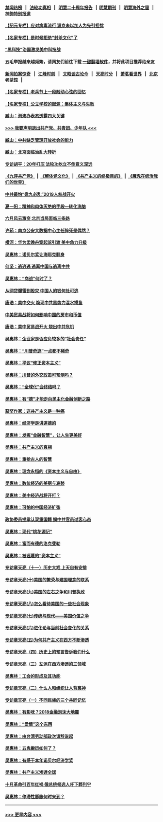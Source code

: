 #### [禁闻热榜](热点新闻.md?=0)  &nbsp;&nbsp;|&nbsp;&nbsp; [法轮功真相](https://github.com/gfw-breaker/truth/blob/master/README.md?=0) &nbsp;&nbsp;|&nbsp;&nbsp; [明慧二十周年报告](https://github.com/gfw-breaker/mh-reports/blob/master/README.md?=0) &nbsp;&nbsp;|&nbsp;&nbsp;[明慧期刊](https://github.com/gfw-breaker/mh-qikan) &nbsp;&nbsp;|&nbsp;&nbsp; [明慧海外之窗](https://github.com/gfw-breaker/mh-news/blob/master/README.md?=0) &nbsp;&nbsp;|&nbsp;&nbsp; [神韵特别报道](https://github.com/gfw-breaker/mh-news/blob/master/shenyun.md?=0)
#### [【纪元专栏】应对病毒流行 渥京未以加人为先引担忧](../pages/nsc423/n11875714.md?t=03050602) 
#### [【名家专栏】是时候拒绝“封杀文化”了](../pages/nsc423/n11814093.md?t=03050602) 
#### [“黑科技”治国激发美中科技战](../pages/nsc423/n11638056.md?t=03050602) 
#### 五毛举报越来越频繁，请网友们前往下载 [一键翻墙软件](https://github.com/gfw-breaker/ssr-accounts)，并将此项目推荐给亲友
#### [新闻拍案惊奇](https://github.com/gfw-breaker/banned-news/blob/master/pages/link4.md) &nbsp;&nbsp;|&nbsp;&nbsp; [江峰时刻](https://github.com/gfw-breaker/banned-news/blob/master/pages/link4.md) &nbsp;&nbsp;|&nbsp;&nbsp; [文昭谈古论今](https://github.com/gfw-breaker/banned-news/blob/master/pages/link4.md) &nbsp;&nbsp;|&nbsp;&nbsp; [天亮时分](https://github.com/gfw-breaker/banned-news/blob/master/pages/link4.md) &nbsp;&nbsp;|&nbsp;&nbsp; [萧茗看世界](https://github.com/gfw-breaker/banned-news/blob/master/pages/link4.md) &nbsp;&nbsp;|&nbsp;&nbsp; [北京老茶馆](https://github.com/gfw-breaker/banned-news/blob/master/pages/link4.md) &nbsp;&nbsp;|&nbsp;&nbsp; 
#### [【名家专栏】老兵节上一段触动心弦的回忆](../pages/nsc423/n11646016.md?t=03050602) 
#### [【名家专栏】公立学校的起源：集体主义与失败](../pages/nsc423/n11601833.md?t=03050602) 
#### [臧山：港澳办表态透露四大关键](../pages/nsc423/n11421628.md?t=03050602) 
#### [>>> 我要声明退出共产党、共青团、少年队 <<<](https://github.com/begood0513/goodnews/blob/master/quit/letter.md) 
#### [臧山：中共缺乏管理开放社会的能力](../pages/nsc423/n11407457.md?t=03050602) 
#### [臧山：北京面临治乱大转折](../pages/nsc423/n11406895.md?t=03050602) 
#### [专访胡平：20年打压 法轮功屹立不倒意义深远](../pages/nsc423/n11398800.md?t=03050602) 
#### [《九评共产党》](https://github.com/begood0513/9ping.md/blob/master/README.md) &nbsp;|&nbsp; [《解体党文化》](../../../../jtdwh.md/blob/master/README.md)  &nbsp;|&nbsp; [《共产主义的终极目的》](../../../../gczydzjmd.md/blob/master/README.md) &nbsp;|&nbsp; [《魔鬼在统治我们的世界》](../../../../mgztzwmdsj.md/blob/master/README.md) 
#### [中共最怕“逢九必乱”2019人权战开火](../pages/nsc423/n11385248.md?t=03050602) 
#### [夏一阳：精神和肉体灭绝的手段—转化洗脑](../pages/nsc423/n11368250.md?t=03050602) 
#### [六月风云激变 北京当局面临三条路](../pages/nsc423/n11313668.md?t=03050602) 
#### [许茹：南京公安大数据中心主任猝死是偶然？](../pages/nsc423/n11064744.md?t=03050602) 
#### [横河：华为孟晚舟案起诉引渡 美中角力升级](../pages/nsc423/n11027230.md?t=03050602) 
#### [吴惠林：诺贝尔奖让海耶克翻身](../pages/nsc423/n10890049.md?t=03050602) 
#### [何坚：逃逃逃 逃离中国与逃离中共](../pages/nsc423/n10592891.md?t=03050602) 
#### [吴惠林：“商战”何时了？](../pages/nsc423/n10573558.md?t=03050602) 
#### [从网贷爆雷到股灾 中国人的钱何处可逃](../pages/nsc423/n10572800.md?t=03050602) 
#### [唐浩：美中交火 隐现中共黑势力混水摸鱼](../pages/nsc423/n10544040.md?t=03050602) 
#### [中美贸易战将如何影响中国的房市和币值](../pages/nsc423/n10543697.md?t=03050602) 
#### [唐浩：美中贸易战开火 烧出中共危机](../pages/nsc423/n10540126.md?t=03050602) 
#### [吴惠林：企业家是否应负较多的“社会责任”](../pages/nsc423/n10535022.md?t=03050602) 
#### [吴惠林：“川普奇迹”一点都不稀奇](../pages/nsc423/n10512808.md?t=03050602) 
#### [吴惠林：平议“修正资本主义”](../pages/nsc423/n10495724.md?t=03050602) 
#### [吴惠林：川普的外交政策可预测吗？](../pages/nsc423/n10462387.md?t=03050602) 
#### [吴惠林：“全球化”会终结吗？](../pages/nsc423/n10452838.md?t=03050602) 
#### [吴惠林：有“德”才能走向民主化金融创新之路](../pages/nsc423/n10432292.md?t=03050602) 
#### [获奖作家：这共产主义是一种癌](../pages/nsc423/n10431541.md?t=03050602) 
#### [吴惠林：经济学是讲道德的](../pages/nsc423/n10398014.md?t=03050602) 
#### [吴惠林：发挥“金融智慧”，让人生更美好](../pages/nsc423/n10375019.md?t=03050602) 
#### [吴惠林：共产主义的真相](../pages/nsc423/n10351394.md?t=03050602) 
#### [吴惠林：重拾古人的智慧](../pages/nsc423/n10337691.md?t=03050602) 
#### [吴惠林：理念永恒的《资本主义与自由》](../pages/nsc423/n10316274.md?t=03050602) 
#### [吴惠林：数位经济的美丽与哀愁](../pages/nsc423/n10292946.md?t=03050602) 
#### [吴惠林：美中经济战将开打？](../pages/nsc423/n10258825.md?t=03050602) 
#### [吴惠林：可怕的中国经济扩张](../pages/nsc423/n10219147.md?t=03050602) 
#### [政协委员提承认双重国籍 揭中共官员过客心态](../pages/nsc423/n10208809.md?t=03050602) 
#### [吴惠林：现代“桃花源记”](../pages/nsc423/n10185234.md?t=03050602) 
#### [吴惠林：富而有德的洛克斐勒](../pages/nsc423/n10142264.md?t=03050602) 
#### [吴惠林：被诬蔑的“资本主义”](../pages/nsc423/n10124816.md?t=03050602) 
#### [专访章天亮（十一）历史大戏 上天自有安排](../pages/nsc423/n10094905.md?t=03050602) 
#### [专访章天亮(十)美国的繁荣与建国理念的联系](../pages/nsc423/n10094899.md?t=03050602) 
#### [专访章天亮(九)美国的左右之争和川普执政](../pages/nsc423/n10094889.md?t=03050602) 
#### [专访章天亮(八)怎么看待美国的一些社会现象](../pages/nsc423/n10094857.md?t=03050602) 
#### [专访章天亮(七)传统与现代——美国价值之争](../pages/nsc423/n10093140.md?t=03050602) 
#### [专访章天亮(六)进化论与当前社会变化的关系](../pages/nsc423/n10092036.md?t=03050602) 
#### [专访章天亮(五)为何共产主义在西方不断渗透](../pages/nsc423/n10083620.md?t=03050602) 
#### [专访章天亮（四）历史上的预言告诉我们什么](../pages/nsc423/n10083606.md?t=03050602) 
#### [专访章天亮（三）左派在西方渗透的三领域](../pages/nsc423/n10081115.md?t=03050602) 
#### [吴惠林：工会的形成及其功能](../pages/nsc423/n10080633.md?t=03050602) 
#### [专访章天亮（二）什么人和组织让人背离神](../pages/nsc423/n10076637.md?t=03050602) 
#### [专访章天亮（一）不同民族的三个共同记忆](../pages/nsc423/n10074188.md?t=03050602) 
#### [吴惠林：有影呒？2018金融泡沫大地震](../pages/nsc423/n10040534.md?t=03050602) 
#### [吴惠林：“爱情”这个东西](../pages/nsc423/n10019423.md?t=03050602) 
#### [吴惠林：由台湾劳动部政次请辞说起](../pages/nsc423/n9979679.md?t=03050602) 
#### [吴惠林：五鬼搬运如何了？](../pages/nsc423/n9925338.md?t=03050602) 
#### [吴惠林：有感于本年诺贝尔经济学奖](../pages/nsc423/n9871883.md?t=03050602) 
#### [吴惠林：共产主义渗透全球](../pages/nsc423/n9812748.md?t=03050602) 
#### [十月革命引百年红祸 俄总统候选人吁下葬列宁](../pages/nsc423/n9810182.md?t=03050602) 
#### [吴惠林：停滞性膨胀何时来到？](../pages/nsc423/n9764136.md?t=03050602) 

----
#### [ >>> 更早内容 <<< ](../indexes/nsc423-earlier.md)
